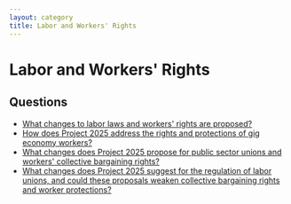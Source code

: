 ```yaml
---
layout: category
title: Labor and Workers' Rights
---
```


# Labor and Workers' Rights

## Questions

- [What changes to labor laws and workers' rights are proposed?](/questions/020-labor-laws-workers-rights.html)
- [How does Project 2025 address the rights and protections of gig economy workers?](/questions/055-rights-protections-gig-economy-workers.html)
- [What changes does Project 2025 propose for public sector unions and workers' collective bargaining rights?](/questions/095-public-sector-unions-workers-bargaining-rights.html)
- [What changes does Project 2025 suggest for the regulation of labor unions, and could these proposals weaken collective bargaining rights and worker protections?](/questions/150-regulation-labor-unions-collective-bargaining.html)
